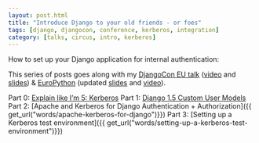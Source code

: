 ```yaml
---
layout: post.html
title: "Introduce Django to your old friends - or foes"
tags: [django, djangocon, conference, kerberos, integration]
category: [talks, circus, intro, kerberos]
---
```


How to set up your Django application for internal authentication: 

This series of posts goes along with my [DjangoCon EU talk](http://2013.djangocon.eu) ([video](http://www.youtube.com/watch?v=oerxTvMn-uM) and [slides](https://speakerdeck.com/roguelynn/introduce-django-to-your-old-friends)) & [EuroPython](https://ep2013.europython.eu/conference/talks/introduce-django-to-your-old-friends) (updated [slides](https://speakerdeck.com/roguelynn/europython-2013-introduce-django-to-your-old-friends) and [video](https://ep2013.europython.eu/conference/talks/introduce-django-to-your-old-friends)).

Part 0: [Explain like I’m 5: Kerberos]( {{get_url("words/explain-like-im-5-kerberos/")}})
Part 1: [Django 1.5 Custom User Models]( {{get_url("words/django-custom-user-models")}})
Part 2: [Apache and Kerberos for Django Authentication + Authorization]({{ get_url("words/apache-kerberos-for-django")}})
Part 3: [Setting up a Kerberos test environment]({{ get_url("words/setting-up-a-kerberos-test-environment")}})


